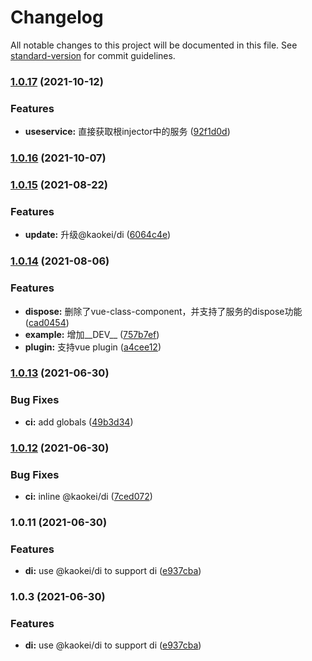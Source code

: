 # Changelog

All notable changes to this project will be documented in this file. See [standard-version](https://github.com/conventional-changelog/standard-version) for commit guidelines.

### [1.0.17](https://github.com/kaokei/use-vue-service/compare/v1.0.16...v1.0.17) (2021-10-12)


### Features

* **useservice:** 直接获取根injector中的服务 ([92f1d0d](https://github.com/kaokei/use-vue-service/commit/92f1d0d77661c582ed89cecc55bede01252330d0))

### [1.0.16](https://github.com/kaokei/use-vue-service/compare/v1.0.15...v1.0.16) (2021-10-07)

### [1.0.15](https://github.com/kaokei/use-vue-service/compare/v1.0.14...v1.0.15) (2021-08-22)


### Features

* **update:** 升级@kaokei/di ([6064c4e](https://github.com/kaokei/use-vue-service/commit/6064c4e1b7fcd102f287bea03a1984c1621d2884))

### [1.0.14](https://github.com/kaokei/use-vue-service/compare/v1.0.13...v1.0.14) (2021-08-06)


### Features

* **dispose:** 删除了vue-class-component，并支持了服务的dispose功能 ([cad0454](https://github.com/kaokei/use-vue-service/commit/cad045461b6fd617a85456cc98a45ecf42406341))
* **example:** 增加__DEV__ ([757b7ef](https://github.com/kaokei/use-vue-service/commit/757b7ef6866ad16d3a77b2d3ec4e0648bcba7369))
* **plugin:** 支持vue plugin ([a4cee12](https://github.com/kaokei/use-vue-service/commit/a4cee12f1607dbee81dae5f0cf55efdbcae29be1))

### [1.0.13](https://github.com/kaokei/use-vue-service/compare/v1.0.12...v1.0.13) (2021-06-30)


### Bug Fixes

* **ci:** add globals ([49b3d34](https://github.com/kaokei/use-vue-service/commit/49b3d3408d2caeaa767195551e7c152cd97cbff6))

### [1.0.12](https://github.com/kaokei/use-vue-service/compare/v1.0.11...v1.0.12) (2021-06-30)


### Bug Fixes

* **ci:** inline @kaokei/di ([7ced072](https://github.com/kaokei/use-vue-service/commit/7ced07291f45cd380f26da96a650a8581c9e6c8e))

### 1.0.11 (2021-06-30)


### Features

* **di:** use @kaokei/di to support di ([e937cba](https://github.com/kaokei/use-vue-service/commit/e937cba4379ec87a3b139a6132509b5216409c09))

### 1.0.3 (2021-06-30)


### Features

* **di:** use @kaokei/di to support di ([e937cba](https://github.com/kaokei/use-vue-service/commit/e937cba4379ec87a3b139a6132509b5216409c09))
